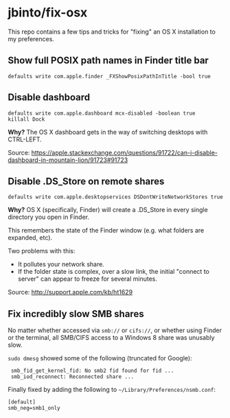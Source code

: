 # jbinto/fix-osx

This repo contains a few tips and tricks for "fixing" an OS X installation to my preferences.

## Show full POSIX path names in Finder title bar

```
defaults write com.apple.finder _FXShowPosixPathInTitle -bool true
```

## Disable dashboard

```
defaults write com.apple.dashboard mcx-disabled -boolean true
killall Dock
```

**Why?** The OS X dashboard gets in the way of switching desktops with CTRL-LEFT. 

Source: https://apple.stackexchange.com/questions/91722/can-i-disable-dashboard-in-mountain-lion/91723#91723

## Disable .DS_Store on remote shares

```
defaults write com.apple.desktopservices DSDontWriteNetworkStores true
```

**Why?** OS X (specifically, Finder) will create a .DS_Store in every single directory you open in Finder.

This remembers the state of the Finder window (e.g. what folders are expanded, etc).

Two problems with this:

* It pollutes your network share.
* If the folder state is complex, over a slow link, the initial "connect to server" can appear to freeze for several minutes.

Source: http://support.apple.com/kb/ht1629

## Fix incredibly slow SMB shares

No matter whether accessed via `smb://` or `cifs://`, or whether using Finder or the terminal, all SMB/CIFS access to a Windows 8 share was unusably slow.

`sudo dmesg` showed some of the following (truncated for Google):

     smb_fid_get_kernel_fid: No smb2 fid found for fid ...
     smb_iod_reconnect: Reconnected share ...

Finally fixed by adding the following to `~/Library/Preferences/nsmb.conf`:

    [default]
    smb_neg=smb1_only
